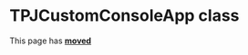 # TPJCustomConsoleApp class

This page has [**moved**](https://lib-docs.delphidabbler.com/ConsoleApp/3/API/TPJCustomConsoleApp)